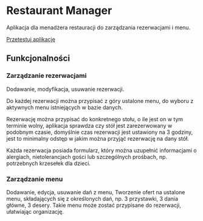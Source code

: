 # Restaurant Manager

Aplikacja dla menadżera restauracji do zarządzania rezerwacjami i menu.

[Przetestuj aplikację](https://restaurantmanagementapp.herokuapp.com/)


## Funkcjonalności

### Zarządzanie rezerwacjami

Dodawanie, modyfikacja, usuwanie rezerwacji. 

Do każdej rezerwacji można przypisać z góry ustalone menu, do wyboru z aktywnych menu istniejących w bazie danych. 

Rezerwację można przypisać do konkretnego stołu, o ile jest on w tym terminie wolny, aplikacja sprawdza czy stół jest zarezerwowany w podobnym czasie, domyślnie czas rezerwacji jest ustawiony na 3 godziny, jest to minimalny odstęp w jakim można przyjąć rezerwację na dany stół.

Każda rezerwacja posiada formularz, który można uzupełnić informacjami o alergiach, nietolerancjach gości lub szczególnych prośbach, np. potrzebnych krzesełek dla dzieci.

### Zarządzanie menu

Dodawanie, edycja, usuwanie dań z menu, Tworzenie ofert na ustalone menu, składających się z określonych dań, np. 3 przystawki, 3 dania główne, 3 desery. Takie menu może zostać przypisane do rezerwacji, ułatwiając organizację. 
